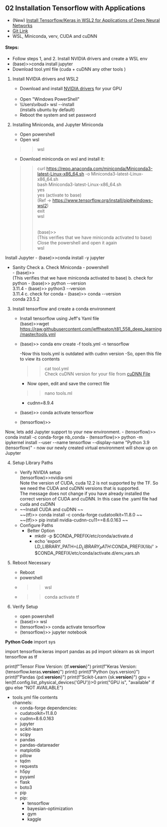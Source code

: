 ## 02 Installation Tensorflow with Applications

- (New) [Install Tensorflow/Keras in WSL2 for Applications of Deep Neural Networks](https://www.youtube.com/watch?v=KinTNHO-6IY&t=316s&ab_channel=JeffHeaton)
- [Git Link](https://github.com/jeffheaton/t81_558_deep_learning/blob/master/install/tensorflow-install-march-2023.ipynb)
- WSL, Miniconda, verv, CUDA and cuDNN

#### Steps:
- Follow steps 1, and 2. Install NVIDIA drivers and create a WSL env 
- (base)>>conda install jupyter 
- Download tool.yml file (cuda + cuDNN any other tools )


1. Install NVIDIA drivers and WSL2

    - Download and install [NVIDIA drivers](https://www.nvidia.com/download/index.aspx) for your GPU
    <br> <br>
    - Open "Windows PowerShell"
    - \Users\vibud> wsl --install <br>
    (installs ubuntu by default)
    - Reboot the system and set password
2. Installing Miniconda, and Jupyter
Miniconda
    - Open powershell 
    - Open wsl <br>
    >>wsl
    - Download miniconda on wsl and install it: <br>
    >>curl https://repo.anaconda.com/miniconda/Miniconda3-latest-Linux-x86_64.sh -o Miniconda3-latest-Linux-x86_64.sh   <br>
    >> bash Miniconda3-latest-Linux-x86_64.sh <br>
    >> yes  <br>
    >> yes (activate to base)  <br>
    (Ref -> https://www.tensorflow.org/install/pip#windows-wsl2) <br>
    >> exit <br>
    >> wsl  <br>
    <br><br>
    (base)>> <br>
    (This verifies that we have miniconda activated to base) <br>
    Close the powershell and open it again  <br>
    >> wsl  <br>

Install Jupyter 
    - (base)>>conda install -y jupyter



- Sanity Check 
    a. Check Miniconda 
        - powershell <br>
        - (base)>> <br>
        (This verifies that we have miniconda activated to base)
    b. check for python 
        - (base)>> python --version  <br>
        3.11.4
        - (base)>> python3 --version  <br>
        3.11.4
    c. check for conda 
        - (base)>> conda --version <br>
        conda 23.5.2

3. Install tensorflow and create a conda environment
    - Install tensorflow using Jeff's Yaml file <br>
    (base)>>wget https://raw.githubusercontent.com/jeffheaton/t81_558_deep_learning/master/tools.yml 
    - (base)>> conda env create -f tools.yml -n tensorflow

        -Now this tools.yml is outdated with cudnn version
        -So, open this file to view its contents <br>
        >> cat tool.yml <br>
        Check cuDNN version for your file from [cuDNN File](https://developer.nvidia.com/rdp/cudnn-download) 
        - Now open, edit and save the correct file<br> 
        >>nano tools.ml <br>
        - cudnn=8.9.4
    - (base)>> conda activate tensorflow
    - (tensorflow)>> <br>

Now, lets add Jupyter support to your new environment.
    - (tensorflow)>> conda install -c conda-forge nb_conda
    - (tensorflow)>> python -m ipykernel install --user --name tensorflow --display-name "Python 3.9 (tensorflow)"
    - now our newly created virtual environment will show up on Jupyter

4. Setup Library Paths 

    - Verify NVIDIA setup <br>
    (tensorflow)>>nvidia-smi <br>
    Note the version of CUDA, cuda 12.2 is not supported by the TF. So we need the CUDA and cuDNN versions that is supported. <br>
    The message does not change if you have already installed the correct version of CUDA and cuDNN. In this case the .yaml file had cuda and cuDNN
    - ~~Install CUDA and cuDNN ~~ <br>
    ~~(tf)>> conda install -c conda-forge cudatoolkit=11.8.0 ~~ <br>
    ~~(tf)>> pip install nvidia-cudnn-cu11==8.6.0.163 ~~ <br>
    - Configure Paths  <br>
        - Better Option<br>
            - mkdir -p $CONDA_PREFIX/etc/conda/activate.d  <br>
            - echo 'export LD_LIBRARY_PATH=$LD_LIBRARY_PATH:$CONDA_PREFIX/lib/' > $CONDA_PREFIX/etc/conda/activate.d/env_vars.sh


5. Reboot Necessary
    - Reboot 
    - powershell
    - >>wsl
    - >>conda activate tf


6. Verify Setup 
    - open powershell
    - (base)>> wsl
    - (tensorflow)>> conda activate tensorflow
    - (tensorflow)>> jupyter notebook

**Python Code**
import sys

import tensorflow.keras
import pandas as pd
import sklearn as sk
import tensorflow as tf

print(f"Tensor Flow Version: {tf.__version__}")
print(f"Keras Version: {tensorflow.keras.__version__}")
print()
print(f"Python {sys.version}")
print(f"Pandas {pd.__version__}")
print(f"Scikit-Learn {sk.__version__}")
gpu = len(tf.config.list_physical_devices('GPU'))>0
print("GPU is", "available" if gpu else "NOT AVAILABLE")




- tools.yml file contents <br>
channels:
    - conda-forge
dependencies:
    - cudatoolkit=11.8.0 
    - cudnn=8.6.0.163
    - jupyter
    - scikit-learn
    - scipy
    - pandas
    - pandas-datareader
    - matplotlib
    - pillow
    - tqdm
    - requests
    - h5py
    - pyyaml
    - flask
    - boto3
    - pip
    - pip:
        - tensorflow
        - bayesian-optimization
        - gym
        - kaggle
        